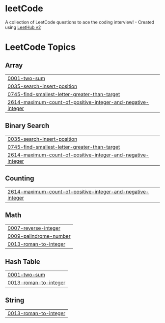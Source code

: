 # leetCode
A collection of LeetCode questions to ace the coding interview! - Created using [LeetHub v2](https://github.com/arunbhardwaj/LeetHub-2.0)

<!---LeetCode Topics Start-->
# LeetCode Topics
## Array
|  |
| ------- |
| [0001-two-sum](https://github.com/Vara-Anjan-B/leetCode/tree/master/0001-two-sum) |
| [0035-search-insert-position](https://github.com/Vara-Anjan-B/leetCode/tree/master/0035-search-insert-position) |
| [0745-find-smallest-letter-greater-than-target](https://github.com/Vara-Anjan-B/leetCode/tree/master/0745-find-smallest-letter-greater-than-target) |
| [2614-maximum-count-of-positive-integer-and-negative-integer](https://github.com/Vara-Anjan-B/leetCode/tree/master/2614-maximum-count-of-positive-integer-and-negative-integer) |
## Binary Search
|  |
| ------- |
| [0035-search-insert-position](https://github.com/Vara-Anjan-B/leetCode/tree/master/0035-search-insert-position) |
| [0745-find-smallest-letter-greater-than-target](https://github.com/Vara-Anjan-B/leetCode/tree/master/0745-find-smallest-letter-greater-than-target) |
| [2614-maximum-count-of-positive-integer-and-negative-integer](https://github.com/Vara-Anjan-B/leetCode/tree/master/2614-maximum-count-of-positive-integer-and-negative-integer) |
## Counting
|  |
| ------- |
| [2614-maximum-count-of-positive-integer-and-negative-integer](https://github.com/Vara-Anjan-B/leetCode/tree/master/2614-maximum-count-of-positive-integer-and-negative-integer) |
## Math
|  |
| ------- |
| [0007-reverse-integer](https://github.com/Vara-Anjan-B/leetCode/tree/master/0007-reverse-integer) |
| [0009-palindrome-number](https://github.com/Vara-Anjan-B/leetCode/tree/master/0009-palindrome-number) |
| [0013-roman-to-integer](https://github.com/Vara-Anjan-B/leetCode/tree/master/0013-roman-to-integer) |
## Hash Table
|  |
| ------- |
| [0001-two-sum](https://github.com/Vara-Anjan-B/leetCode/tree/master/0001-two-sum) |
| [0013-roman-to-integer](https://github.com/Vara-Anjan-B/leetCode/tree/master/0013-roman-to-integer) |
## String
|  |
| ------- |
| [0013-roman-to-integer](https://github.com/Vara-Anjan-B/leetCode/tree/master/0013-roman-to-integer) |
<!---LeetCode Topics End-->